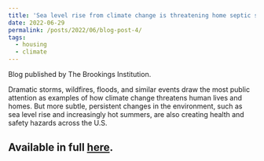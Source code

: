```yaml
---
title: 'Sea level rise from climate change is threatening home septic systems and public health'
date: 2022-06-29
permalink: /posts/2022/06/blog-post-4/
tags:
  - housing
  - climate
---
```

Blog published by The Brookings Institution.

Dramatic storms, wildfires, floods, and similar events draw the most public attention as examples of how climate change threatens human lives and homes. But more subtle, persistent changes in the environment, such as sea level rise and increasingly hot summers, are also creating health and safety hazards across the U.S.  

Available in full [here](https://www.brookings.edu/articles/sea-level-rise-from-climate-change-is-threatening-home-septic-systems-and-public-health/).
------
